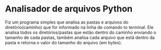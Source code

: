 # Analisador de arquivos Python

Fiz um programa simples que analisa as pastas e arquivos do diretório(caminho) que for informado na linha de comando to terminal. Ele analisa todos os diretórios/pastas que estão dentro do caminho enviando o tamanho de cada pastas, também analisa cada arquivo que está dentro da pasta e retorna o valor do tamanho do arquivo (em bytes).
